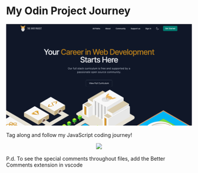 # My Odin Project Journey

![The Odin Project Homepage](top-home.png)

Tag along and follow my JavaScript coding journey!

<p align="center">
    <img src="https://media.giphy.com/media/bAQH7WXKqtIBrPs7sR/giphy.gif">
</p>

P.d. To see the special comments throughout files, add the Better Comments extension in vscode
